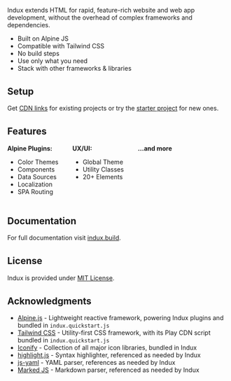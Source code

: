 <style>
    svg { width: auto; height: 2rem; margin-bottom: 2rem; }
    h2 { margin-top: 2rem; }
</style>

<svg viewBox="0 0 44 13" fill="none" xmlns="http://www.w3.org/2000/svg">
<path d="M4 1.0024L0 5.99996V11.9953C3 11.9953 1.5 12 4 11.9953V1.0024Z" fill="curentcolor"/>
<path d="M5.86719 12V0.726562H8.22656V12H5.86719Z" fill="curentcolor"/>
<path d="M9.45438 12V3.39844H11.7356V4.72656H11.8763C12.0742 4.25781 12.3815 3.88802 12.7981 3.61719C13.2148 3.34635 13.7304 3.21094 14.345 3.21094C15.3033 3.21094 16.0325 3.49219 16.5325 4.05469C17.0377 4.61198 17.2903 5.40625 17.2903 6.4375V12H15.0091V6.95312C15.0091 6.34375 14.8815 5.88281 14.6263 5.57031C14.371 5.25781 13.9726 5.10156 13.4309 5.10156C13.082 5.10156 12.7799 5.18229 12.5247 5.34375C12.2747 5.5 12.0794 5.72135 11.9388 6.00781C11.8033 6.29427 11.7356 6.63281 11.7356 7.02344V12H9.45438Z" fill="curentcolor"/>
<path d="M21.2916 12.1328C20.578 12.1328 19.9582 11.9557 19.4322 11.6016C18.9114 11.2422 18.5077 10.7318 18.2213 10.0703C17.94 9.40885 17.7994 8.61979 17.7994 7.70312V7.6875C17.7994 6.76562 17.9374 5.97396 18.2134 5.3125C18.4947 4.65104 18.8957 4.14323 19.4166 3.78906C19.9374 3.4349 20.5624 3.25781 21.2916 3.25781C21.8801 3.25781 22.4009 3.39323 22.8541 3.66406C23.3124 3.9349 23.6483 4.30469 23.8619 4.77344H24.0025V0.109375H26.2838V12H24.0025V10.6641H23.8619C23.6431 11.1276 23.3124 11.4896 22.8697 11.75C22.427 12.0052 21.9009 12.1328 21.2916 12.1328ZM22.065 10.2422C22.4713 10.2422 22.8202 10.1406 23.1119 9.9375C23.4035 9.73438 23.6275 9.44271 23.7838 9.0625C23.9452 8.68229 24.0259 8.23177 24.0259 7.71094V7.69531C24.0259 7.16406 23.9452 6.71094 23.7838 6.33594C23.6275 5.95573 23.4009 5.66406 23.1041 5.46094C22.8124 5.2526 22.466 5.14844 22.065 5.14844C21.6692 5.14844 21.3228 5.2526 21.0259 5.46094C20.7343 5.66406 20.5103 5.95573 20.3541 6.33594C20.1978 6.71094 20.1197 7.16146 20.1197 7.6875V7.70312C20.1197 8.22917 20.1978 8.68229 20.3541 9.0625C20.5103 9.44271 20.7343 9.73438 21.0259 9.9375C21.3176 10.1406 21.664 10.2422 22.065 10.2422Z" fill="curentcolor"/>
<path d="M30.2069 12.1797C29.5662 12.1797 29.0272 12.0547 28.5897 11.8047C28.1574 11.5547 27.8319 11.1901 27.6131 10.7109C27.3944 10.2266 27.285 9.64323 27.285 8.96094V3.39844H29.5662V8.4375C29.5662 9.04688 29.686 9.50781 29.9256 9.82031C30.1704 10.1328 30.5636 10.2891 31.1053 10.2891C31.4803 10.2891 31.7954 10.2109 32.0506 10.0547C32.311 9.89323 32.5064 9.66927 32.6366 9.38281C32.772 9.09115 32.8397 8.7526 32.8397 8.36719V3.39844H35.1209V12H32.8397V10.6719H32.6991C32.5064 11.1406 32.1965 11.5104 31.7694 11.7812C31.3423 12.0469 30.8215 12.1797 30.2069 12.1797Z" fill="curentcolor"/>
<path d="M35.505 12L38.2003 7.74219L35.4816 3.39844H38.0988L39.6222 6.25H39.7628L41.2863 3.39844H43.7706L41.0597 7.64844L43.7863 12H41.2628L39.6534 9.15625H39.5128L37.9113 12H35.505Z" fill="curentcolor"/>
</svg>

Indux extends HTML for rapid, feature-rich website and web app development, without the overhead of complex frameworks and dependencies.

- Built on Alpine JS
- Compatible with Tailwind CSS
- No build steps
- Use only what you need
- Stack with other frameworks & libraries


## Setup

Get <a href="https://indux.build/getting-started/setup" target="_blank">CDN links</a> for existing projects or try the <a href="https://indux.build/getting-started/starter-project" target="_blank">starter project</a> for new ones.


## Features

<div style="display: flex; flex-wrap: row wrap; gap: 2rem;">
    <div style="display: flex; flex-direction: column;">
        <b>Alpine Plugins:</b>
        <ul>
            <li>Color Themes</li>
            <li>Components</li>
            <li>Data Sources</li>
            <li>Localization</li>
            <li>SPA Routing</li>
        </ul>
    </div>
    <div style="display: flex; flex-direction: column;">
        <b>UX/UI:</b>
        <ul>
            <li>Global Theme</li>
            <li>Utility Classes</li>
            <li>20+ Elements</li>
        </ul>
    </div>
    <div style="display: flex; flex-direction: column;">
        <b>...and more</b>
    </div>
</div>


## Documentation

For full documentation visit <a href="https://indux.build" target="_blank">indux.build</a>.


## License

Indux is provided under [MIT License](/blob/main/LICENSE.md).


## Acknowledgments

- [Alpine.js](https://alpinejs.dev) - Lightweight reactive framework, powering Indux plugins and bundled in `indux.quickstart.js`
- [Tailwind CSS](https://tailwindcss.com) - Utility-first CSS framework, with its Play CDN script bundled in `indux.quickstart.js`
- [Iconify](https://iconify.design) - Collection of all major icon libraries, bundled in Indux
- [highlight.js](https://highlightjs.org) - Syntax highlighter, referenced as needed by Indux
- [js-yaml](https://nodeca.github.io/js-yaml) - YAML parser, references as needed by Indux
- [Marked JS](https://marked.js.org) - Markdown parser, referenced as needed by Indux
